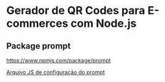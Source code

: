 # Gerador de QR Codes para E-commerces com Node.js

## Package prompt

https://www.npmjs.com/package/prompt

[Arquivo JS de configuração do prompt](src/prompts/prompt-main.js)
